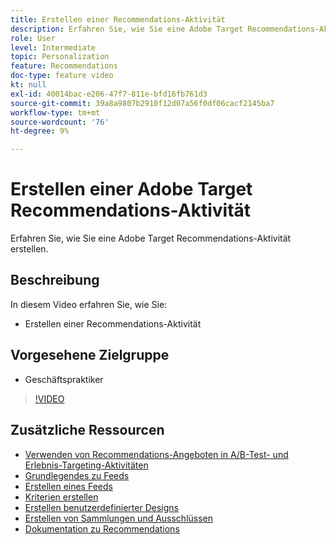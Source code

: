 ```yaml
---
title: Erstellen einer Recommendations-Aktivität
description: Erfahren Sie, wie Sie eine Adobe Target Recommendations-Aktivität erstellen.
role: User
level: Intermediate
topic: Personalization
feature: Recommendations
doc-type: feature video
kt: null
exl-id: 40014bac-e206-47f7-811e-bfd16fb761d3
source-git-commit: 39a8a9807b2910f12d07a56f0df06cacf2145ba7
workflow-type: tm+mt
source-wordcount: '76'
ht-degree: 9%

---
```


# Erstellen einer Adobe Target Recommendations-Aktivität

Erfahren Sie, wie Sie eine Adobe Target Recommendations-Aktivität erstellen.

## Beschreibung

In diesem Video erfahren Sie, wie Sie:

* Erstellen einer Recommendations-Aktivität

## Vorgesehene Zielgruppe

* Geschäftspraktiker

>[!VIDEO](https://video.tv.adobe.com/v/27688?quality=12)

## Zusätzliche Ressourcen

* [Verwenden von Recommendations-Angeboten in A/B-Test- und Erlebnis-Targeting-Aktivitäten](use-recommendations-offers.md)
* [Grundlegendes zu Feeds](understanding-feeds.md)
* [Erstellen eines Feeds](create-a-feed.md)
* [Kriterien erstellen](create-criteria.md)
* [Erstellen benutzerdefinierter Designs](create-custom-designs.md)
* [Erstellen von Sammlungen und Ausschlüssen](create-collections-and-exclusions.md)
* [Dokumentation zu Recommendations](https://experienceleague.adobe.com/docs/target/using/recommendations/recommendations.html?lang=en)
